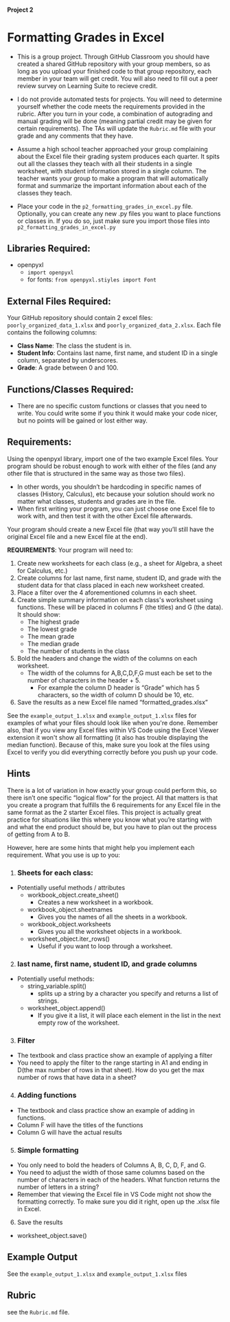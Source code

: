 #### Project 2
# Formatting Grades in Excel
- This is a group project. Through GitHub Classroom you should have created a shared GitHub repository with your group members, so as long as you upload your finished code to that group repository, each member in your team will get credit. You will also need to fill out a peer review survey on Learning Suite to recieve credit.
- I do not provide automated tests for projects. You will need to determine yourself whether the code meets the requirements provided in the rubric. After you turn in your code, a combination of autograding and manual grading will be done (meaning partial credit may be given for certain requirements). The TAs will update the `Rubric.md` file with your grade and any comments that they have.

- Assume a high school teacher approached your group complaining about the Excel file their grading system produces each quarter. It spits out all the classes they teach with all their students in a single worksheet, with student information stored in a single column. The teacher wants your group to make a program that will automatically format and summarize the important information about each of the classes they teach.

- Place your code in the `p2_formatting_grades_in_excel.py` file. Optionally, you can create any new .py files you want to place functions or classes in. If you do so, just make sure you import those files into `p2_formatting_grades_in_excel.py`

## Libraries Required:
- openpyxl
    - `import openpyxl`
    - for fonts: `from openpyxl.stiyles import Font`

## External Files Required:
Your GitHub repository should contain 2 excel files: `poorly_organized_data_1.xlsx` and `poorly_organized_data_2.xlsx`. Each file contains the following columns:
- **Class Name**: The class the student is in.
- **Student Info**: Contains last name, first name, and student ID in a single column, separated by underscores.
- **Grade**: A grade between 0 and 100.


## Functions/Classes Required:
- There are no specific custom functions or classes that you need to write. You could write some if you think it would make your code nicer, but no points will be gained or lost either way.

## Requirements:
Using the openpyxl library, import one of the two example Excel files. Your program should be robust enough to work with either of the files (and any other file that is structured in the same way as those two files).
- In other words, you shouldn’t be hardcoding in specific names of classes (History, Calculus), etc because your solution should work no matter what classes, students and grades are in the file. 
- When first writing your program, you can just choose one Excel file to work with, and then test it with the other Excel file afterwards.

Your program should create a new Excel file (that way you’ll still have the original Excel file and a new Excel file at the end).

**REQUIREMENTS**: Your program will need to:
1.	Create new worksheets for each class (e.g., a sheet for Algebra, a sheet for Calculus, etc.)
2.	Create columns for last name, first name, student ID, and grade with the student data for that class placed in each new worksheet created.
3.	Place a filter over the 4 aforementioned columns in each sheet.
4.	Create simple summary information on each class's worksheet using functions. These will be placed in columns F (the titles) and G (the data). It should show:
    - The highest grade
    - The lowest grade
    - The mean grade
    - The median grade
    - The number of students in the class
5.	Bold the headers and change the width of the columns on each worksheet.
    - The width of the columns for A,B,C,D,F,G must each be set to the number of characters in the header + 5. 
        - For example the column D header is “Grade” which has 5 characters, so the width of column D should be 10, etc.
6.	Save the results as a new Excel file named “formatted_grades.xlsx”

See the `example_output_1.xlsx` and `example_output_1.xlsx` files for examples of what your files should look like when you're done. Remember also, that if you view any Excel files within VS Code using the Excel Viewer extension it won't show all formatting (it also has trouble displaying the median function). Because of this, make sure you look at the files using Excel to verify you did everything correctly before you push up your code.

## Hints
There is a lot of variation in how exactly your group could perform this, so there isn’t one specific “logical flow” for the project. All that matters is that you create a program that fulfills the 6 requirements for any Excel file in the same format as the 2 starter Excel files. This project is actually great practice for situations like this where you know what you’re starting with and what the end product should be, but you have to plan out the process of getting from A to B.

However, here are some hints that might help you implement each requirement. What you use is up to you:

1. ### Sheets for each class:
- Potentially useful methods / attributes
    - workbook_object.create_sheet()
        - Creates a new worksheet in a workbook.
    - workbook_object.sheetnames
        - Gives you the names of all the sheets in a workbook.
    - workbook_object.worksheets
        - Gives you all the worksheet objects in a workbook.
    - worksheet_object.iter_rows()
        - Useful if you want to loop through a worksheet.
2. ### last name, first name, student ID, and grade columns
- Potentially useful methods:
    - string_variable.split()
        - splits up a string by a character you specify and returns a list of strings.
    - worksheet_object.append()
        - If you give it a list, it will place each element in the list in the next empty row of the worksheet.
3. ### Filter
- The textbook and class practice show an example of applying a filter
- You need to apply the filter to the range starting in A1 and ending in D(the max number of rows in that sheet). How do you get the max number of rows that have data in a sheet?
4. ### Adding functions
- The textbook and class practice show an example of adding in functions.
- Column F will have the titles of the functions
- Column G will have the actual results
5. ### Simple formatting
- You only need to bold the headers of Columns A, B, C, D, F, and G.
- You need to adjust the width of those same columns based on the number of characters in each of the headers. What function returns the number of letters in a string?
- Remember that viewing the Excel file in VS Code might not show the formatting correctly. To make sure you did it right, open up the .xlsx file in Excel.
6.	Save the results
- worksheet_object.save()


## Example Output
See the `example_output_1.xlsx` and `example_output_1.xlsx` files

## Rubric
see the `Rubric.md` file.
